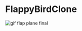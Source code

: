 # FlappyBirdClone
![gif flap plane final](https://user-images.githubusercontent.com/54291680/94222975-30440d00-fec5-11ea-96d5-c5d7700b17ee.gif)
